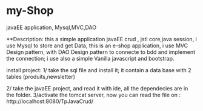 # my-Shop
javaEE application, Mysql,MVC,DAO


 **Description:
 this a simple application javaEE crud , jstl core,java session, i use  Mysql to store and get Data, this is an e-shop application, i use MVC Design pattern, with DAO Design pattern to connecte to bdd and implement the connection; i use also a simple  Vanilla javascript and bootstrap.
 
 install project: 
 1/ take the sql file and install it; it contain a data base with 2 tables (produits,newsletter)
 
2/ take the javaEE project, and read it with ide, all the dependecies are in the folder.
3/activate the tomcat server, now you can read the file on : http://localhost:8080/TpJavaCrud/
 
 

